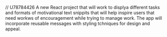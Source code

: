 // U78784426
A new React project that will work to displya different tasks and formats of motivational text snippits that will help inspire users that need workws of encouragement while trying to manage work. The app will incorporate reusable messages with styling tchniques for design and appeal. 